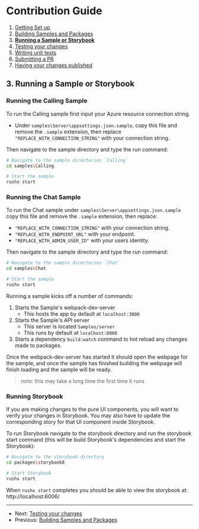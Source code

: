 # Contribution Guide

1. [Getting Set up](<./1. getting-set-up.md>)
2. [Building Samples and Packages](<./2. build-samples-and-packages.md>)
3. **[Running a Sample or Storybook](<./3. running-a-sample-or-storybook.md>)**
4. [Testing your changes](<./4. testing-your-changes.md>)
5. [Writing unit tests](<./5. writing-unit-tests.md>)
6. [Submitting a PR](<./6. submitting-a-pr.md>)
7. [Having your changes published](<./7. having-your-changes-published.md>)

## 3. Running a Sample or Storybook
### Running the Calling Sample
To run the Calling sample first input your Azure resource connection string.

* Under `samples\Server\appsettings.json.sample`, copy this file and remove the `.sample` extension, then replace `"REPLACE_WITH_CONNECTION_STRING"` with your connection string.

Then navigate to the sample directory and type the run command:

```bash
# Navigate to the sample directories `Calling`
cd samples\Calling

# Start the sample
rushx start
```
### Running the Chat Sample
To run the Chat sample under `samples\Server\appsettings.json.sample` copy this file and remove the `.sample` extension, then replace:

* `"REPLACE_WITH_CONNECTION_STRING"` with your connection string.
* `"REPLACE_WITH_ENDPOINT_URL"` with your endpoint.
* `"REPLACE_WITH_ADMIN_USER_ID"` with your users identity.

Then navigate to the sample directory and type the run command:

```bash
# Navigate to the sample directories `Chat`
cd samples\Chat

# Start the sample
rushx start
```
Running a sample kicks off a number of commands:

1. Starts the Sample's webpack-dev-server
    * This hosts the app by default at `localhost:3000`
1. Starts the Sample's API server
    * This server is located `Samples/server`
    * This runs by default at `localhost:8080`
1. Starts a dependency `build:watch` command to hot reload any changes made to packages.

Once the webpack-dev-server has started it should open the webpage for the sample, and once the sample has finished building the webpage will finish loading and the sample will be ready.
> note: this may take a long time the first time it runs

### Running Storybook

If you are making changes to the pure UI components, you will want to verify your changes in Storybook. You may also have to update the corresponding story for that UI component inside Storybook.

To run Storybook navigate to the storybook directory and run the storybook start command (this will be build Storybook's dependencies and start the Storybook):

```bash
# Navigate to the storybook directory
cd packages\storybook8

# Start Storybook
rushx start
```

When `rushx start` completes you should be able to view the storybook at: http://localhost:6006/

---

* Next: [Testing your changes](<./4. testing-your-changes.md>)
* Previous: [Building Samples and Packages](<./2. build-samples-and-packages.md>)
